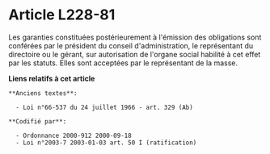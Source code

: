 # Article L228-81

Les garanties constituées postérieurement à l'émission des obligations sont conférées par le président du conseil
d'administration, le représentant du directoire ou le gérant, sur autorisation de l'organe social habilité à cet effet par
les statuts. Elles sont acceptées par le représentant de la masse.

**Liens relatifs à cet article**

	**Anciens textes**:

	  - Loi n°66-537 du 24 juillet 1966 - art. 329 (Ab)

	**Codifié par**:

	  - Ordonnance 2000-912 2000-09-18
	  - Loi n°2003-7 2003-01-03 art. 50 I (ratification)
